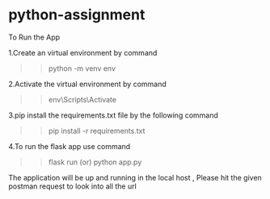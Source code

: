 # python-assignment
To Run the App

1.Create an virtual environment by command
>>python -m venv env

2.Activate the virtual environment by command
>>env\Scripts\Activate

3.pip install the requirements.txt file by the following command
>>pip install -r requirements.txt

4.To run the flask app use command 
>>flask run (or) python app.py

The application will be up and running in the local host , Please  hit the given postman request to look into all the url